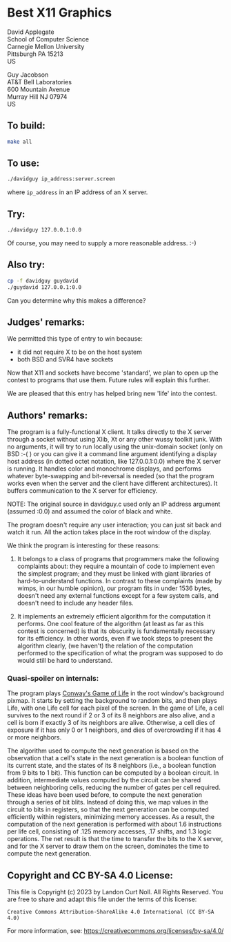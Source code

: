 # Best X11 Graphics

David Applegate\
School of Computer Science\
Carnegie Mellon University\
Pittsburgh PA 15213\
US


Guy Jacobson\
AT&T Bell Laboratories\
600 Mountain Avenue\
Murray Hill NJ 07974\
US


## To build:

```sh
make all
```

## To use:

```sh
./davidguy ip_address:server.screen
```

where `ip_address` in an IP address of an X server.

## Try:

```sh
./davidguy 127.0.0.1:0.0
```

Of course, you may need to supply a more reasonable address.  :-)

## Also try:

```sh
cp -f davidguy guydavid
./guydavid 127.0.0.1:0.0
```

Can you determine why this makes a difference?

## Judges' remarks:


We permitted this type of entry to win because:

- it did not require X to be on the host system
- both BSD and SVR4 have sockets

Now that X11 and sockets have become 'standard', we plan to open
up the contest to programs that use them.  Future rules will
explain this further.

We are pleased that this entry has helped bring new 'life' into
the contest.

## Authors' remarks:

The program is a fully-functional X client.  It talks directly to
the X server through a socket without using Xlib, Xt or any other
wussy toolkit junk.  With no arguments, it will try to run
locally using the unix-domain socket (only on BSD :-( ) or you can
give it a command line argument identifying a display host address
(in dotted octet notation, like 127.0.0.1:0.0) where the X server
is running.  It handles color and monochrome displays, and
performs whatever byte-swapping and bit-reversal is needed (so
that the program works even when the server and the client have
different architectures).  It buffers communication to the X
server for efficiency.

NOTE: The original source in davidguy.c used only an IP address
argument (assumed :0.0) and assumed the color of black
and white.

The program doesn't require any user interaction; you can just sit
back and watch it run.  All the action takes place in the root
window of the display.

We think the program is interesting for these reasons:

1. It belongs to a class of programs that programmers make the following
complaints about:  they require a mountain of code to implement even the
simplest program; and they must be linked with giant libraries of
hard-to-understand functions.  In contrast to these complaints (made by wimps,
in our humble opinion), our program fits in under 1536 bytes, doesn't need any
external functions except for a few system calls, and doesn't need to include
any header files.

2. It implements an extremely efficient algorithm for the computation it
performs.  One cool feature of the algorithm (at least as far as this contest is
concerned) is that its obscurity is fundamentally necessary for its efficiency.
In other words, even if we took steps to present the algorithm clearly, (we
haven't) the relation of the computation performed to the specification of what
the program was supposed to do would still be hard to understand.

### Quasi-spoiler on internals:

The program plays [Conway's Game of
Life](https://en.wikipedia.org/wiki/Conway%27s_Game_of_Life) in the root window's
background pixmap.  It starts by setting the background to random
bits, and then plays Life, with one Life cell for each pixel of the
screen.  In the game of Life, a cell survives to the next round if
2 or 3 of its 8 neighbors are also alive, and a cell is born if
exactly 3 of its neighbors are alive.  Otherwise, a cell dies of
exposure if it has only 0 or 1 neighbors, and dies of overcrowding
if it has 4 or more neighbors.

The algorithm used to compute the next generation is based on the
observation that a cell's state in the next generation is a boolean
function of its current state, and the states of its 8 neighbors
(i.e., a boolean function from 9 bits to 1 bit).  This function can
be computed by a boolean circuit.  In addition, intermediate values
computed by the circuit can be shared between neighboring cells,
reducing the number of gates per cell required.  These ideas
have been used before, to compute the next generation through a
series of bit blits.  Instead of doing this, we map values in the
circuit to bits in registers, so that the next generation can be
computed efficiently within registers, minimizing memory accesses.
As a result, the computation of the next generation is performed
with about 1.6 instructions per life cell, consisting of .125
memory accesses, .17 shifts, and 1.3 logic operations.  The net
result is that the time to transfer the bits to the X server, and
for the X server to draw them on the screen, dominates the time to
compute the next generation.

## Copyright and CC BY-SA 4.0 License:

This file is Copyright (c) 2023 by Landon Curt Noll.  All Rights Reserved.
You are free to share and adapt this file under the terms of this license:

    Creative Commons Attribution-ShareAlike 4.0 International (CC BY-SA 4.0)

For more information, see: https://creativecommons.org/licenses/by-sa/4.0/
